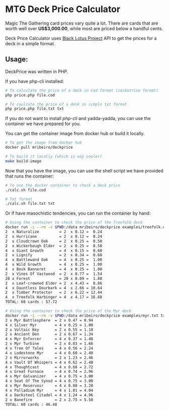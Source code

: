 MTG Deck Price Calculator
=====

Magic The Gathering card prices vary quite a lot.
There are cards that are worth well over **US$3,000.00**, while most are priced below a handful cents.

Deck Price Calculator uses [Black Lotus Project](http://blacklotusproject.com/) API to get
the prices for a deck in a simple format.


Usage:
-----

DeckPrice was written in PHP.

If you have php-cli installed:
```bash
# To calculate the price of a deck in cod format (cockatrice format)
php price.php file.cod

# To caulcate the price of a deck in simple txt format
php price.php file.txt txt
```

If you do not want to install _php-cli_ and yadda-yadda, you can use
the container we have prepared for you.

You can get the container image from docker hub or build it locally.
```bash
# To get the image from docker hub
docker pull mribeiro/deckprice

# To build it locally (which is way cooler)
make build-image
```

Now that you have the image, you can use the shell script we have
provided that runs the container:
```bash
# To use the docker container to check a deck price
./calc.sh file.cod

# Txt format
./calc.sh file.txt txt
```

Or if have masochistic tendencies, you can run the container by hand:
```bash
# Using the container to check the price of the Treefolk deck
docker run -i --rm -v $PWD:/data mribeiro/deckprice examples/treefolk.cod
2  x Naturalize         = 2  x 0.12 =  0.24
2  x Hurricane          = 2  x 0.12 =  0.24
2  x Cloudcrown Oak     = 2  x 0.25 =  0.50
2  x Wickerbough Elder  = 2  x 0.25 =  0.50
4  x Giant Growth       = 4  x 0.15 =  0.60
2  x Lignify            = 2  x 0.34 =  0.68
4  x Battlewand Oak     = 4  x 0.25 =  1.00
4  x Wild Growth        = 4  x 0.25 =  1.00
4  x Bosk Banneret      = 4  x 0.25 =  1.00
2  x Vines Of Vastwood  = 2  x 0.77 =  1.54
20 x Forest             = 20 x 0.09 =  1.80
2  x Leaf-crowned Elder = 2  x 4.43 =  8.86
4  x Dauntless Dourbark = 4  x 2.66 = 10.64
2  x Timber Protector   = 2  x 6.22 = 12.44
4  x Treefolk Harbinger = 4  x 4.17 = 16.68
TOTAL: 60 cards : 57.72

# Using the container to check the price of the Myr deck
docker run -i --rm -v $PWD:/data mribeiro/deckprice examples/myr.txt txt
2 x Myr Battlesphere  = 2 x 0.47 = 0.94
4 x Silver Myr        = 4 x 0.25 = 1.00
2 x Voltaic Key       = 2 x 0.55 = 1.10
2 x Ancient Den       = 2 x 0.67 = 1.34
4 x Myr Enforcer      = 4 x 0.37 = 1.48
2 x Myr Turbine       = 2 x 0.83 = 1.66
4 x Tree Of Tales     = 4 x 0.56 = 2.24
4 x Lodestone Myr     = 4 x 0.60 = 2.40
2 x Mirrorworks       = 2 x 1.23 = 2.46
4 x Vault Of Whispers = 4 x 0.62 = 2.48
4 x Thoughtcast       = 4 x 0.68 = 2.72
4 x Great Furnace     = 4 x 0.74 = 2.96
4 x Myr Galvanizer    = 4 x 0.75 = 3.00
4 x Seat Of The Synod = 4 x 0.75 = 3.00
4 x Myr Reservoir     = 4 x 0.80 = 3.20
4 x Palladium Myr     = 4 x 1.01 = 4.04
4 x Darksteel Citadel = 4 x 1.24 = 4.96
2 x Banefire          = 2 x 2.75 = 5.50
TOTAL: 60 cards : 46.48
```
